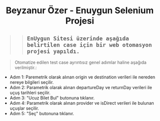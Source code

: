 <h1 align="center"> Beyzanur Özer - Enuygun Selenium Projesi </h1>

> >##  ``` EnUygun Sitesi üzerinde aşağıda belirtilen case için bir web otomasyon projesi yapıldı.  ```

>Otomatize edilen test case ayrıntısız genel adımlar haline aşağıda verilmiştir.:

* Adım 1: Paremetrik olarak alınan origin ve destination verileri ile nereden nereye bilgileri seçilir.
* Adım 2: Parametrik olarak alınan departureDay ve returnDay verileri ile uçuş tarihleri seçilir.
* Adım 3: "Ucuz Bilet Bul" butonuna tıklanır.
* Adım 4: Parametrik olarak alınan provider ve isDirect verileri ile bulunan uçuşlar seçilir.
* Adım 5: "Seç" butonuna tıklanır.

